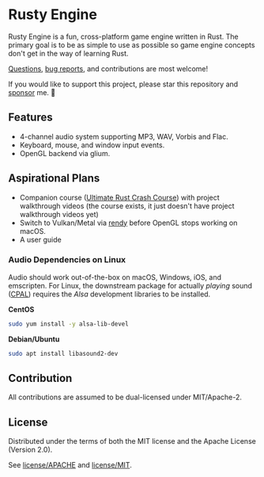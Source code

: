 # Rusty Engine

Rusty Engine is a fun, cross-platform game engine written in Rust. The primary goal is to be as
simple to use as possible so game engine concepts don't get in the way of learning Rust.

[Questions], [bug reports], and contributions are most welcome!

If you would like to support this project, please star this repository and [sponsor](https://github.com/sponsors/CleanCut) me. 💖

## Features

- 4-channel audio system supporting MP3, WAV, Vorbis and Flac.
- Keyboard, mouse, and window input events.
- OpenGL backend via glium.

## Aspirational Plans

- Companion course ([Ultimate Rust Crash Course]) with project walkthrough videos (the course
  exists, it just doesn't have project walkthrough videos yet)
- Switch to Vulkan/Metal via [rendy] before OpenGL stops working on macOS.
- A user guide

### Audio Dependencies on Linux

Audio should work out-of-the-box on macOS, Windows, iOS, and emscripten.  For Linux, the
downstream package for actually _playing_ sound ([CPAL]) requires
the *Alsa* development libraries to be installed.

**CentOS**

```bash
sudo yum install -y alsa-lib-devel
```

**Debian/Ubuntu**

```bash
sudo apt install libasound2-dev
```

## Contribution

All contributions are assumed to be dual-licensed under MIT/Apache-2.

## License

Distributed under the terms of both the MIT license and the Apache License (Version 2.0).

See [license/APACHE](license/APACHE) and [license/MIT](license/MIT).

[CPAL]: https://github.com/RustAudio/cpal
[Questions]: https://github.com/CleanCut/rusty_engine/issues/new
[Ultimate Rust Crash Course]: https://agileperception.com/ultimate_rust_crash_course
[bug reports]: https://github.com/CleanCut/rusty_engine/issues/new
[rendy]: https://github.com/amethyst/rendy
